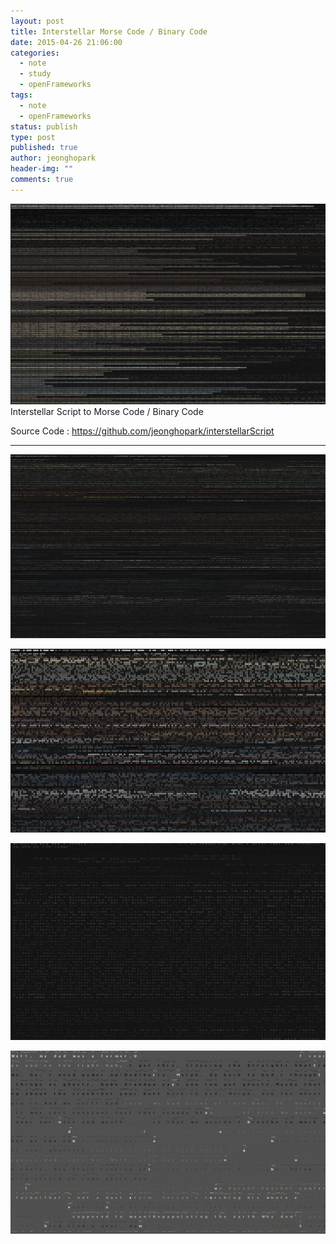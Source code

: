 ```yaml
---
layout: post
title: Interstellar Morse Code / Binary Code
date: 2015-04-26 21:06:00
categories: 
  - note
  - study
  - openFrameworks
tags: 
  - note
  - openFrameworks
status: publish
type: post
published: true
author: jeonghopark
header-img: ""
comments: true
---
```

![/assets/images/interstallar_01.png](/assets/images/interstallar_01.png)
Interstellar Script to Morse Code / Binary Code

Source Code : https://github.com/jeonghopark/interstellarScript

<hr>


![/assets/images/interstallar_02.png](/assets/images/interstallar_02.png)

![/assets/images/interstallar_03.png](/assets/images/interstallar_03.png)

![/assets/images/interstallar_06.png](/assets/images/interstallar_06.png)

![/assets/images/interstallar_08.png](/assets/images/interstallar_08.png)